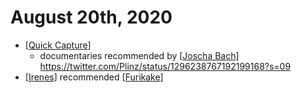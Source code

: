# August 20th, 2020
- [[Quick Capture]]
    - documentaries recommended by [[Joscha Bach]] https://twitter.com/Plinz/status/1296238767192199168?s=09
- [[Irenes]] recommended [[Furikake]]



[//begin]: # "Autogenerated link references for markdown compatibility"
[Quick Capture]: ../quick-capture.md "Quick Capture"
[Joscha Bach]: ../joscha-bach.md "Joscha Bach"
[Irenes]: ../irenes.md "Irenes"
[Furikake]: ../furikake.md "Furikake"
[//end]: # "Autogenerated link references"